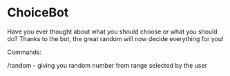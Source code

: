 # ChoiceBot

Have you ever thought about what you should choose or what you should do?
Thanks to the bot, the great random will now decide everything for you!

Commands:

/random - giving you random number from range selected by the user
